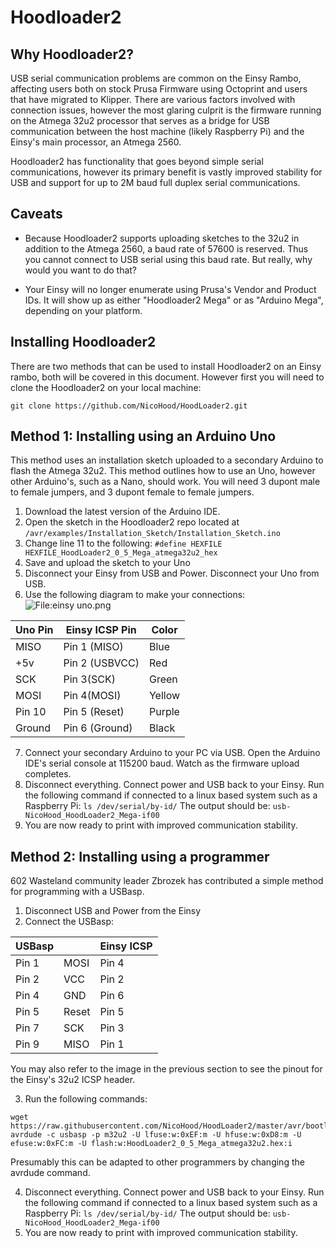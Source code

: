 Hoodloader2
================
Why Hoodloader2?
----------------
USB serial communication problems are common on the Einsy Rambo, affecting users both on stock Prusa Firmware using Octoprint and users that have migrated to Klipper. There are various factors involved with connection issues, however the most glaring culprit is the firmware running on the Atmega 32u2 processor that serves as a bridge for USB communication between the host machine (likely Raspberry Pi) and the Einsy's main processor, an Atmega 2560.

Hoodloader2 has functionality that goes beyond simple serial communications, however its primary benefit is vastly improved stability for USB and support for up to 2M baud full duplex serial communications.

Caveats
-------
* Because Hoodloader2 supports uploading sketches to the 32u2 in addition to the Atmega 2560, a baud rate of 57600 is reserved.  Thus you cannot connect to USB serial using this baud rate.  But really, why would you want to do that?

* Your Einsy will no longer enumerate using Prusa's Vendor and Product IDs.  It will show up as either "Hoodloader2 Mega" or as "Arduino Mega", depending on your platform.

Installing Hoodloader2
-----------------------
There are two methods that can be used to install Hoodloader2 on an Einsy rambo, both will be covered in this document.  However first you will need to clone the Hoodloader2 on your local machine:

```git clone https://github.com/NicoHood/HoodLoader2.git```

Method 1: Installing using an Arduino Uno
------------------------------
This method uses an installation sketch uploaded to a secondary Arduino to flash the Atmega 32u2.  This method outlines how to use an Uno, however other Arduino's, such as a Nano, should work.  You will need 3 dupont male to female jumpers, and 3 dupont female to female jumpers.

1) Download the latest version of the Arduino IDE.
2) Open the sketch in the Hoodloader2 repo located at `/avr/examples/Installation_Sketch/Installation_Sketch.ino`
3) Change line 11 to the following:
`#define HEXFILE HEXFILE_HoodLoader2_0_5_Mega_atmega32u2_hex`
4) Save and upload the sketch to your Uno
5) Disconnect your Einsy from USB and Power.  Disconnect your Uno from USB.
6) Use the following diagram to make your connections:
![<File:einsy> uno.png](images/einsy_uno.png "File:einsy_uno.png")

| Uno Pin | Einsy ICSP Pin | Color |
|---------|-----------|-------|
| MISO | Pin 1 (MISO) | Blue |
| +5v | Pin 2 (USBVCC) | Red |
| SCK | Pin 3(SCK) | Green |
| MOSI | Pin 4(MOSI) | Yellow |
| Pin 10  | Pin 5 (Reset)| Purple |
| Ground | Pin 6 (Ground) | Black |

7) Connect your secondary Arduino to your PC via USB.  Open the Arduino IDE's serial console at 115200 baud.  Watch as the firmware upload completes.
8) Disconnect everything.  Connect power and USB back to your Einsy.  Run the following command if connected to a linux based system such as a Raspberry Pi:
`ls /dev/serial/by-id/`
The output should be:
`usb-NicoHood_HoodLoader2_Mega-if00`
9) You are now ready to print with improved communication stability.

Method 2: Installing using a programmer
----------------------------------------
602 Wasteland community leader Zbrozek has contributed a simple method for programming with a USBasp.

1) Disconnect USB and Power from the Einsy
2) Connect the USBasp:

| USBasp | | Einsy ICSP|
|--------|-|-----------|
| Pin 1 | MOSI | Pin 4 |
| Pin 2 | VCC | Pin 2 |
| Pin 4 | GND | Pin 6 |
| Pin 5 | Reset  | Pin 5 |
| Pin 7 | SCK | Pin 3 |
| Pin 9 | MISO | Pin 1|

You may also refer to the image in the previous section to see the pinout for the Einsy's 32u2 ICSP header.

3) Run the following commands:

```shell
wget https://raw.githubusercontent.com/NicoHood/HoodLoader2/master/avr/bootloaders/HexFiles/HoodLoader2_0_5_Mega_atmega32u2.hex
avrdude -c usbasp -p m32u2 -U lfuse:w:0xEF:m -U hfuse:w:0xD8:m -U efuse:w:0xFC:m -U flash:w:HoodLoader2_0_5_Mega_atmega32u2.hex:i
```
Presumably this can be adapted to other programmers by changing the avrdude command.

4) Disconnect everything.  Connect power and USB back to your Einsy.  Run the following command if connected to a linux based system such as a Raspberry Pi:
`ls /dev/serial/by-id/`
The output should be:
`usb-NicoHood_HoodLoader2_Mega-if00`
5) You are now ready to print with improved communication stability.


